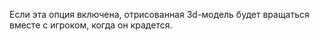 Если эта опция включена, отрисованная 3d-модель будет вращаться вместе с игроком, когда он крадется.